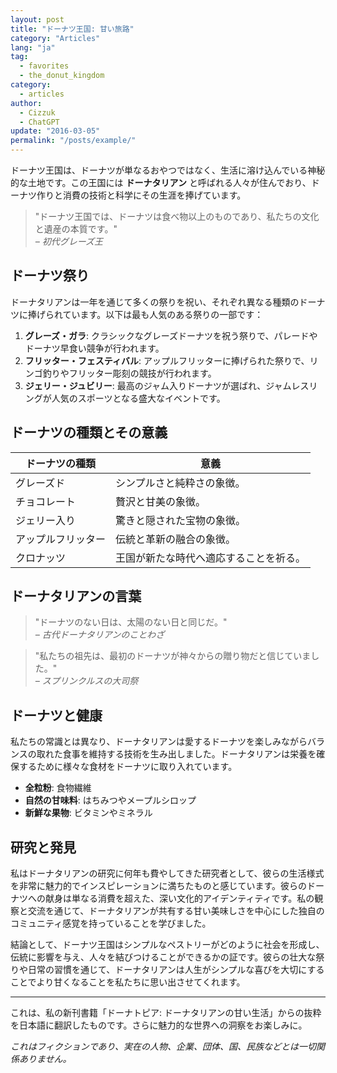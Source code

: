 ```yaml
---
layout: post
title: "ドーナツ王国: 甘い旅路"
category: "Articles"
lang: "ja"
tag:
  - favorites
  - the_donut_kingdom
category: 
  - articles
author:
  - Cizzuk
  - ChatGPT
update: "2016-03-05"
permalink: "/posts/example/"
---
```


ドーナツ王国は、ドーナツが単なるおやつではなく、生活に溶け込んでいる神秘的な土地です。この王国には **ドーナタリアン** と呼ばれる人々が住んでおり、ドーナツ作りと消費の技術と科学にその生涯を捧げています。

> "ドーナツ王国では、ドーナツは食べ物以上のものであり、私たちの文化と遺産の本質です。"  
> *– 初代グレーズ王*

## ドーナツ祭り

ドーナタリアンは一年を通じて多くの祭りを祝い、それぞれ異なる種類のドーナツに捧げられています。以下は最も人気のある祭りの一部です：

1. **グレーズ・ガラ**: クラシックなグレーズドーナツを祝う祭りで、パレードやドーナツ早食い競争が行われます。
2. **フリッター・フェスティバル**: アップルフリッターに捧げられた祭りで、リンゴ釣りやフリッター彫刻の競技が行われます。
3. **ジェリー・ジュビリー**: 最高のジャム入りドーナツが選ばれ、ジャムレスリングが人気のスポーツとなる盛大なイベントです。

## ドーナツの種類とその意義

| ドーナツの種類         | 意義                                                          |
|-------------------|---------------------------------------------------------------|
| グレーズド         | シンプルさと純粋さの象徴。                             |
| チョコレート | 贅沢と甘美の象徴。                                 |
| ジェリー入り       | 驚きと隠された宝物の象徴。                            |
| アップルフリッター  | 伝統と革新の融合の象徴。                              |
| クロナッツ          | 王国が新たな時代へ適応することを祈る。           |

## ドーナタリアンの言葉

> "ドーナツのない日は、太陽のない日と同じだ。"  
> *– 古代ドーナタリアンのことわざ*

> "私たちの祖先は、最初のドーナツが神々からの贈り物だと信じていました。"  
> *– スプリンクルスの大司祭*

## ドーナツと健康

私たちの常識とは異なり、ドーナタリアンは愛するドーナツを楽しみながらバランスの取れた食事を維持する技術を生み出しました。ドーナタリアンは栄養を確保するために様々な食材をドーナツに取り入れています。

- **全粒粉**: 食物繊維
- **自然の甘味料**: はちみつやメープルシロップ
- **新鮮な果物**: ビタミンやミネラル

## 研究と発見

私はドーナタリアンの研究に何年も費やしてきた研究者として、彼らの生活様式を非常に魅力的でインスピレーションに満ちたものと感じています。彼らのドーナツへの献身は単なる消費を超えた、深い文化的アイデンティティです。私の観察と交流を通じて、ドーナタリアンが共有する甘い美味しさを中心にした独自のコミュニティ感覚を持っていることを学びました。

結論として、ドーナツ王国はシンプルなペストリーがどのように社会を形成し、伝統に影響を与え、人々を結びつけることができるかの証です。彼らの壮大な祭りや日常の習慣を通じて、ドーナタリアンは人生がシンプルな喜びを大切にすることでより甘くなることを私たちに思い出させてくれます。

---

これは、私の新刊書籍「ドーナトピア: ドーナタリアンの甘い生活」からの抜粋を日本語に翻訳したものです。さらに魅力的な世界への洞察をお楽しみに。

<i>これはフィクションであり、実在の人物、企業、団体、国、民族などとは一切関係ありません。</i>
